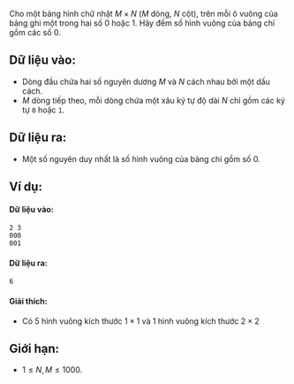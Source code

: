 Cho một bảng hình chữ nhật $M×N$ ($M$ dòng, $N$ cột), trên mỗi ô vuông của bảng ghi một trong hai số $0$ hoặc $1$. Hãy đếm số hình vuông của bảng chỉ gồm các số $0$.

## Dữ liệu vào:
- Dòng đầu chứa hai số nguyên dương $M$ và $N$ cách nhau bởi một dấu cách.
- $M$ dòng tiếp theo, mỗi dòng chứa một xâu ký tự độ dài $N$ chỉ gồm các ký tự `0` hoặc `1`.

## Dữ liệu ra:
- Một số nguyên duy nhất là số hình vuông của bảng chỉ gồm số $0$.

## Ví dụ:
#### Dữ liệu vào:
```
2 3
000
001
```

#### Dữ liệu ra:
```
6
```

#### Giải thích:
- Có $5$ hình vuông kích thước $1×1$ và $1$ hình vuông kích thước $2×2$

## Giới hạn:
- $1 ≤ N, M ≤ 1000$.